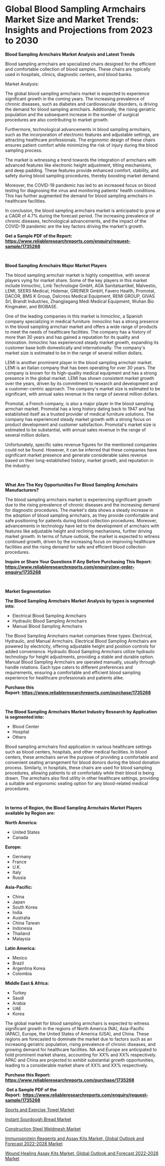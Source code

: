 <p><h1>Global Blood Sampling Armchairs Market Size and Market Trends: Insights and Projections from 2023 to 2030</h1></p><p><strong>Blood Sampling Armchairs Market Analysis and Latest Trends</strong></p>
<p><p>Blood sampling armchairs are specialized chairs designed for the efficient and comfortable collection of blood samples. These chairs are typically used in hospitals, clinics, diagnostic centers, and blood banks.</p><p>Market Analysis:</p><p>The global blood sampling armchairs market is expected to experience significant growth in the coming years. The increasing prevalence of chronic diseases, such as diabetes and cardiovascular disorders, is driving the demand for blood sampling armchairs. Additionally, the rising geriatric population and the subsequent increase in the number of surgical procedures are also contributing to market growth.</p><p>Furthermore, technological advancements in blood sampling armchairs, such as the incorporation of electronic features and adjustable settings, are attracting healthcare professionals. The ergonomic design of these chairs ensures patient comfort while minimizing the risk of injury during the blood sampling process.</p><p>The market is witnessing a trend towards the integration of armchairs with advanced features like electronic height adjustment, tilting mechanisms, and deep padding. These features provide enhanced comfort, stability, and safety during blood sampling procedures, thereby boosting market demand.</p><p>Moreover, the COVID-19 pandemic has led to an increased focus on blood testing for diagnosing the virus and monitoring patients' health conditions. This has further augmented the demand for blood sampling armchairs in healthcare facilities.</p><p>In conclusion, the blood sampling armchairs market is anticipated to grow at a CAGR of 4.7% during the forecast period. The increasing prevalence of chronic diseases, technological advancements, and the impact of the COVID-19 pandemic are the key factors driving the market's growth.</p></p>
<p><strong>Get a Sample PDF of the Report:&nbsp; <a href="https://www.reliableresearchreports.com/enquiry/request-sample/1735268">https://www.reliableresearchreports.com/enquiry/request-sample/1735268</a></strong></p>
<p>&nbsp;</p>
<p><strong>Blood Sampling Armchairs Major Market Players</strong></p>
<p><p>The blood sampling armchair market is highly competitive, with several players vying for market share. Some of the key players in this market include Inmoclinc, Lmb Technologie GmbH, AGA Sanitatsartikel, Malvestio, LEMI, SEERS Medical, Hidemar, GREINER GmbH, Favero Health, Promotal, DACOR, BMS K Group, Dalcross Medical Equipment, REMI GROUP, GIVAS Srl, Brandt Industries, Zhangjiagang Medi Medical Equipment, Wuhan Bio Kingmaker, and BIOBASE. </p><p>One of the leading companies in this market is Inmoclinc, a Spanish company specializing in medical furniture. Inmoclinc has a strong presence in the blood sampling armchair market and offers a wide range of products to meet the needs of healthcare facilities. The company has a history of more than 30 years and has gained a reputation for its quality and innovation. Inmoclinc has experienced steady market growth, expanding its customer base both domestically and internationally. The company's market size is estimated to be in the range of several million dollars.</p><p>LEMI is another prominent player in the blood sampling armchair market. LEMI is an Italian company that has been operating for over 30 years. The company is known for its high-quality medical equipment and has a strong presence in the global market. LEMI has shown consistent market growth over the years, driven by its commitment to research and development and a customer-centric approach. The company's market size is estimated to be significant, with annual sales revenue in the range of several million dollars.</p><p>Promotal, a French company, is also a major player in the blood sampling armchair market. Promotal has a long history dating back to 1947 and has established itself as a trusted provider of medical furniture solutions. The company has experienced steady market growth with a strong focus on product development and customer satisfaction. Promotal's market size is estimated to be substantial, with annual sales revenue in the range of several million dollars.</p><p>Unfortunately, specific sales revenue figures for the mentioned companies could not be found. However, it can be inferred that these companies have significant market presence and generate considerable sales revenue based on their long-established history, market growth, and reputation in the industry.</p></p>
<p>&nbsp;</p>
<p><strong>What Are The Key Opportunities For Blood Sampling Armchairs Manufacturers?</strong></p>
<p><p>The blood sampling armchairs market is experiencing significant growth due to the rising prevalence of chronic diseases and the increasing demand for diagnostic procedures. The market's data shows a steady increase in the adoption of blood sampling armchairs, as they provide comfortable and safe positioning for patients during blood collection procedures. Moreover, advancements in technology have led to the development of armchairs with features like adjustable height and reclining mechanisms, further driving market growth. In terms of future outlook, the market is expected to witness continued growth, driven by the increasing focus on improving healthcare facilities and the rising demand for safe and efficient blood collection procedures.</p></p>
<p><strong>Inquire or Share Your Questions If Any Before Purchasing This Report: <a href="https://www.reliableresearchreports.com/enquiry/pre-order-enquiry/1735268">https://www.reliableresearchreports.com/enquiry/pre-order-enquiry/1735268</a></strong></p>
<p>&nbsp;</p>
<p><strong>Market Segmentation</strong></p>
<p><strong>The Blood Sampling Armchairs Market Analysis by types is segmented into:</strong></p>
<p><ul><li>Electrical Blood Sampling Armchairs</li><li>Hydraulic Blood Sampling Armchairs</li><li>Manual Blood Sampling Armchairs</li></ul></p>
<p><p>The Blood Sampling Armchairs market comprises three types: Electrical, Hydraulic, and Manual Armchairs. Electrical Blood Sampling Armchairs are powered by electricity, offering adjustable height and position controls for added convenience. Hydraulic Blood Sampling Armchairs utilize hydraulic technology for height adjustments, providing a stable and durable option. Manual Blood Sampling Armchairs are operated manually, usually through handle rotations. Each type caters to different preferences and requirements, ensuring a comfortable and efficient blood sampling experience for healthcare professionals and patients alike.</p></p>
<p><strong>Purchase this Report:&nbsp;<a href="https://www.reliableresearchreports.com/purchase/1735268">https://www.reliableresearchreports.com/purchase/1735268</a></strong></p>
<p>&nbsp;</p>
<p><strong>The Blood Sampling Armchairs Market Industry Research by Application is segmented into:</strong></p>
<p><ul><li>Blood Center</li><li>Hospital</li><li>Others</li></ul></p>
<p><p>Blood sampling armchairs find application in various healthcare settings such as blood centers, hospitals, and other medical facilities. In blood centers, these armchairs serve the purpose of providing a comfortable and convenient seating arrangement for blood donors during the blood donation process. Similarly, in hospitals, these chairs are used for blood sampling procedures, allowing patients to sit comfortably while their blood is being drawn. The armchairs also find utility in other healthcare settings, providing a suitable and ergonomic seating option for any blood-related medical procedures.</p></p>
<p>&nbsp;</p>
<p><strong>In terms of Region, the Blood Sampling Armchairs Market Players available by Region are:</strong></p>
<p>
    <p> <strong> North America: </strong>
        <ul>
            <li>United States</li>
            <li>Canada</li>
        </ul>
        </p> 
    <p> <strong> Europe: </strong>
        <ul>
            <li>Germany</li>
            <li>France</li>
            <li>U.K.</li>
            <li>Italy</li>
            <li>Russia</li>
        </ul>
        </p> 
    <p> <strong> Asia-Pacific: </strong>
        <ul>
            <li>China</li>
            <li>Japan</li>
            <li>South Korea</li>
            <li>India</li>
            <li>Australia</li>
            <li>China Taiwan</li>
            <li>Indonesia</li>
            <li>Thailand</li>
            <li>Malaysia</li>
        </ul>
        </p> 
    <p> <strong> Latin America: </strong>
        <ul>
            <li>Mexico</li>
            <li>Brazil</li>
            <li>Argentina Korea</li>
            <li>Colombia</li>
        </ul>
        </p> 
    <p> <strong> Middle East & Africa: </strong>
        <ul>
            <li>Turkey</li>
            <li>Saudi</li>
            <li>Arabia</li>
            <li>UAE</li>
            <li>Korea</li>
        </ul>
    </p>
    </p>
<p><p>The global market for blood sampling armchairs is expected to witness significant growth in the regions of North America (NA), Asia-Pacific (APAC), Europe, the United States of America (USA), and China. These regions are forecasted to dominate the market due to factors such as an increasing geriatric population, rising prevalence of chronic diseases, and growing demand for healthcare facilities. NA and Europe are anticipated to hold prominent market shares, accounting for XX% and XX% respectively. APAC and China are projected to exhibit substantial growth opportunities, leading to a considerable market share of XX% and XX% respectively.</p></p>
<p><strong>Purchase this Report: <a href="https://www.reliableresearchreports.com/purchase/1735268">https://www.reliableresearchreports.com/purchase/1735268</a></strong></p>
<p>&nbsp;<strong>Get a Sample PDF of the Report:&nbsp;&nbsp;<a href="https://www.reliableresearchreports.com/enquiry/request-sample/1735268">https://www.reliableresearchreports.com/enquiry/request-sample/1735268</a></strong></p>
<p><strong></strong></p>
<p><p><a href="https://www.linkedin.com/pulse/sports-exercise-towel-market-size-growth-forecast-from/">Sports and Exercise Towel Market</a></p><p><a href="https://www.linkedin.com/pulse/decoding-instant-sourdough-bread-market-deep-dive-latest/">Instant Sourdough Bread Market</a></p><p><a href="https://www.linkedin.com/pulse/construction-steel-weldmesh-market-size-share-amp-trends-analysis/">Construction Steel Weldmesh Market</a></p><p><a href="https://medium.com/@v4171497/immunoprotein-reagents-and-assay-kits-market-global-outlook-and-forecast-2022-2028-market-b89f6ea307d4">Immunoprotein Reagents and Assay Kits Market, Global Outlook and Forecast 2022-2028 Market</a></p><p><a href="https://medium.com/@vidyap2912/wound-healing-assay-kits-market-global-outlook-and-forecast-2022-2028-market-competitive-9053bf4228ff">Wound Healing Assay Kits Market, Global Outlook and Forecast 2022-2028 Market</a></p></p>